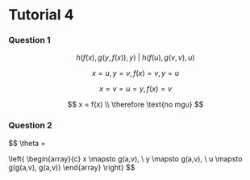 # Tutorial 4

### Question 1
$$
h(f(x), g(y, f(x)), y) \ | \ h(f(u), g(v,v), u)
$$

$$
x = u, y = v, f(x) = v, y = u
$$

$$
x = v = u = y, f(x) = v
$$

$$
x = f(x) \\
\therefore \text{no mgu}
$$

### Question 2

$$
\theta = 

\left\{
    \begin{array}{c}
    x \mapsto g(a,v), \\
    y \mapsto g(a,v), \\
    u \mapsto g(g(a,v), g(a,v))
    \end{array}
\right\}
$$